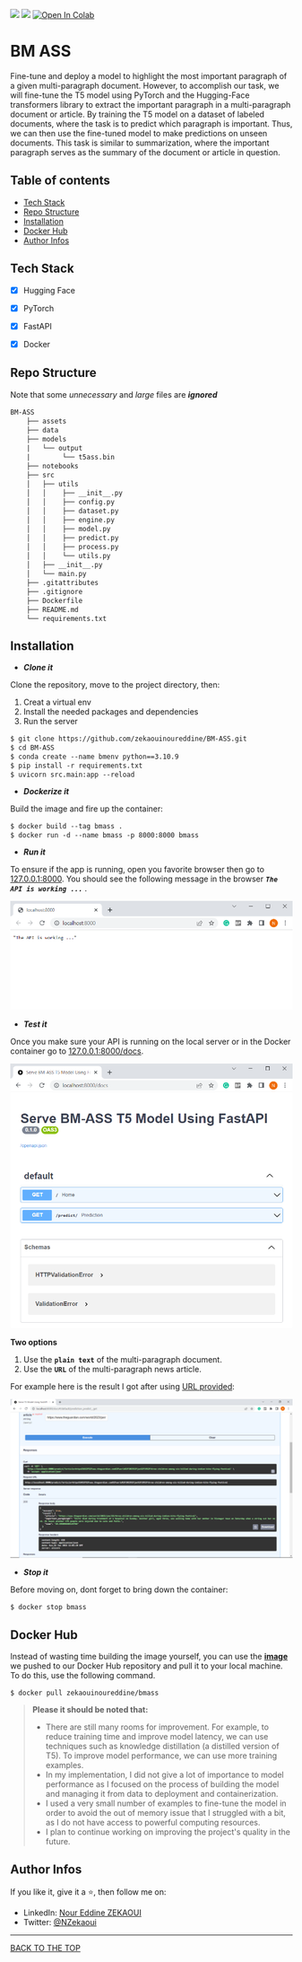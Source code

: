 ![](https://img.shields.io/badge/Python-3.10-brightgreen.svg)
![](https://img.shields.io/badge/PyTorch-1.13-orange.svg)
[![Open In Colab](https://colab.research.google.com/assets/colab-badge.svg)](https://colab.research.google.com/drive/1KKt6A-SEgbIZ3olUNFts5W93YU0ZyZf_?usp=sharing)


# BM ASS
Fine-tune and deploy a model to highlight the most important paragraph of a given multi-paragraph document. However, to accomplish our task, we will fine-tune the T5 model using PyTorch and the Hugging-Face transformers library to extract the important paragraph in a multi-paragraph document or article. By training the T5 model on a dataset of labeled documents, where the task is to predict which paragraph is important. Thus, we can then use the fine-tuned model to make predictions on unseen documents. This task is similar to summarization, where the important paragraph serves as the summary of the document or article in question.


## Table of contents
- [Tech Stack](#tech-stack)
- [Repo Structure](#repo-structure)
- [Installation](#installation)
- [Docker Hub](#docker-hub)
- [Author Infos](#author-infos)


## Tech Stack
- [x] Hugging Face
- [x] PyTorch
- [x] FastAPI
- [x] Docker


## Repo Structure
Note that some *unnecessary* and *large* files are ***ignored***
```
BM-ASS
    ├── assets
    ├── data
    ├── models
    |   └── output
    |        └── t5ass.bin
    ├── notebooks
    ├── src
    │   ├── utils
    │   │    ├── __init__.py
    │   │    ├── config.py
    │   │    ├── dataset.py
    │   │    ├── engine.py
    │   │    ├── model.py
    │   │    ├── predict.py
    │   │    ├── process.py
    │   │    └── utils.py
    │   ├── __init__.py
    │   └── main.py
    ├── .gitattributes
    ├── .gitignore
    ├── Dockerfile
    ├── README.md
    └── requirements.txt
```

## Installation
* ***Clone it***

Clone the repository, move to the project directory, then:
  1. Creat a virtual env
  2. Install the needed packages and dependencies
  3. Run the server

```
$ git clone https://github.com/zekaouinoureddine/BM-ASS.git
$ cd BM-ASS
$ conda create --name bmenv python==3.10.9
$ pip install -r requirements.txt
$ uvicorn src.main:app --reload
```

* ***Dockerize it***

Build the image and fire up the container:
```
$ docker build --tag bmass .
$ docker run -d --name bmass -p 8000:8000 bmass
```

* ***Run it***

To ensure if the app is running, open you favorite browser then go to [127.0.0.1:8000](http://127.0.0.1:8000/). You should see the following message in the browser ***`The API is working ...`*** .

<p align="center">
  <img src="./assets/bm1.PNG" />
</p>

* ***Test it***

Once you make sure your API is running on the local server or in the Docker container go to [127.0.0.1:8000/docs](http://127.0.0.1:8000/docs).

<p align="center">
  <img src="./assets/bm2.PNG" />
</p>

**Two options**
1. Use the **`plain text`** of the multi-paragraph document.
2. Use the **`URL`** of the multi-paragraph news article.

For example here is the result I got after using [URL provided](https://www.theguardian.com/world/2023/jan/19/three-children-among-six-killed-during-indian-kite-flying-festival):

<p align="center">
  <img src="./assets/bm3.PNG" />
</p>

* ***Stop it***

Before moving on, dont forget to bring down the container:
```
$ docker stop bmass
```

## Docker Hub

Instead of wasting time building the image yourself, you can use the [**image**](https://hub.docker.com/r/zekaouinoureddine/bmass) we pushed to our Docker Hub repository and pull it to your local machine. To do this, use the following command.

```
$ docker pull zekaouinoureddine/bmass
```


> **Please it should be noted that:**
>* There are still many rooms for improvement. For example, to reduce training time and improve model latency, we can use techniques such as knowledge distillation (a distilled version of T5). To improve model performance, we can use more training examples.
>* In my implementation, I did not give a lot of importance to model performance as I focused on the process of building the model and managing it from data to deployment and containerization.
>* I used a very small number of examples to fine-tune the model in order to avoid the out of memory issue that I struggled with a bit, as I do not have access to powerful computing resources.
>* I plan to continue working on improving the project's quality in the future.

## Author Infos

If you like it, give it a ⭐, then follow me on:
- LinkedIn: [Nour Eddine ZEKAOUI](https://www.linkedin.com/in/nour-eddine-zekaoui-ba43b1177/)
- Twitter: [@NZekaoui](https://twitter.com/NZekaoui)

---
[BACK TO THE TOP](#bm-ass)